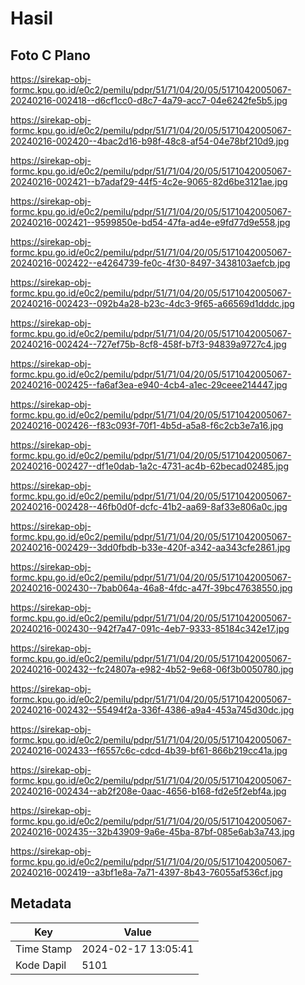 # Hasil

## Foto C Plano

https://sirekap-obj-formc.kpu.go.id/e0c2/pemilu/pdpr/51/71/04/20/05/5171042005067-20240216-002418--d6cf1cc0-d8c7-4a79-acc7-04e6242fe5b5.jpg

https://sirekap-obj-formc.kpu.go.id/e0c2/pemilu/pdpr/51/71/04/20/05/5171042005067-20240216-002420--4bac2d16-b98f-48c8-af54-04e78bf210d9.jpg

https://sirekap-obj-formc.kpu.go.id/e0c2/pemilu/pdpr/51/71/04/20/05/5171042005067-20240216-002421--b7adaf29-44f5-4c2e-9065-82d6be3121ae.jpg

https://sirekap-obj-formc.kpu.go.id/e0c2/pemilu/pdpr/51/71/04/20/05/5171042005067-20240216-002421--9599850e-bd54-47fa-ad4e-e9fd77d9e558.jpg

https://sirekap-obj-formc.kpu.go.id/e0c2/pemilu/pdpr/51/71/04/20/05/5171042005067-20240216-002422--e4264739-fe0c-4f30-8497-3438103aefcb.jpg

https://sirekap-obj-formc.kpu.go.id/e0c2/pemilu/pdpr/51/71/04/20/05/5171042005067-20240216-002423--092b4a28-b23c-4dc3-9f65-a66569d1dddc.jpg

https://sirekap-obj-formc.kpu.go.id/e0c2/pemilu/pdpr/51/71/04/20/05/5171042005067-20240216-002424--727ef75b-8cf8-458f-b7f3-94839a9727c4.jpg

https://sirekap-obj-formc.kpu.go.id/e0c2/pemilu/pdpr/51/71/04/20/05/5171042005067-20240216-002425--fa6af3ea-e940-4cb4-a1ec-29ceee214447.jpg

https://sirekap-obj-formc.kpu.go.id/e0c2/pemilu/pdpr/51/71/04/20/05/5171042005067-20240216-002426--f83c093f-70f1-4b5d-a5a8-f6c2cb3e7a16.jpg

https://sirekap-obj-formc.kpu.go.id/e0c2/pemilu/pdpr/51/71/04/20/05/5171042005067-20240216-002427--df1e0dab-1a2c-4731-ac4b-62becad02485.jpg

https://sirekap-obj-formc.kpu.go.id/e0c2/pemilu/pdpr/51/71/04/20/05/5171042005067-20240216-002428--46fb0d0f-dcfc-41b2-aa69-8af33e806a0c.jpg

https://sirekap-obj-formc.kpu.go.id/e0c2/pemilu/pdpr/51/71/04/20/05/5171042005067-20240216-002429--3dd0fbdb-b33e-420f-a342-aa343cfe2861.jpg

https://sirekap-obj-formc.kpu.go.id/e0c2/pemilu/pdpr/51/71/04/20/05/5171042005067-20240216-002430--7bab064a-46a8-4fdc-a47f-39bc47638550.jpg

https://sirekap-obj-formc.kpu.go.id/e0c2/pemilu/pdpr/51/71/04/20/05/5171042005067-20240216-002430--942f7a47-091c-4eb7-9333-85184c342e17.jpg

https://sirekap-obj-formc.kpu.go.id/e0c2/pemilu/pdpr/51/71/04/20/05/5171042005067-20240216-002432--fc24807a-e982-4b52-9e68-06f3b0050780.jpg

https://sirekap-obj-formc.kpu.go.id/e0c2/pemilu/pdpr/51/71/04/20/05/5171042005067-20240216-002432--55494f2a-336f-4386-a9a4-453a745d30dc.jpg

https://sirekap-obj-formc.kpu.go.id/e0c2/pemilu/pdpr/51/71/04/20/05/5171042005067-20240216-002433--f6557c6c-cdcd-4b39-bf61-866b219cc41a.jpg

https://sirekap-obj-formc.kpu.go.id/e0c2/pemilu/pdpr/51/71/04/20/05/5171042005067-20240216-002434--ab2f208e-0aac-4656-b168-fd2e5f2ebf4a.jpg

https://sirekap-obj-formc.kpu.go.id/e0c2/pemilu/pdpr/51/71/04/20/05/5171042005067-20240216-002435--32b43909-9a6e-45ba-87bf-085e6ab3a743.jpg

https://sirekap-obj-formc.kpu.go.id/e0c2/pemilu/pdpr/51/71/04/20/05/5171042005067-20240216-002419--a3bf1e8a-7a71-4397-8b43-76055af536cf.jpg


## Metadata

| Key        | Value               |
| ---------- | ------------------- |
| Time Stamp | 2024-02-17 13:05:41 |
| Kode Dapil | 5101                |




